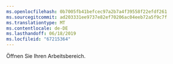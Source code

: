 ```yaml
---
ms.openlocfilehash: 0b7005fb41befcec97a2b7a4f39558f22efdf261
ms.sourcegitcommit: ad203331ee9737e82ef70206ac04eeb72a5f9c7f
ms.translationtype: MT
ms.contentlocale: de-DE
ms.lasthandoff: 06/18/2019
ms.locfileid: "67215364"
---
```

Öffnen Sie Ihren Arbeitsbereich.